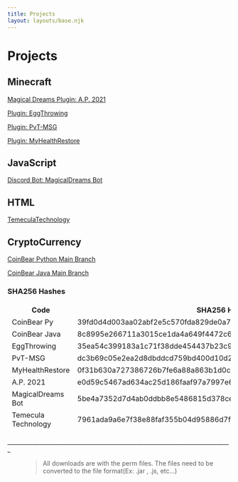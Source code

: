 ```yaml
---
title: Projects
layout: layouts/base.njk
---
```


# Projects


## Minecraft

<a href="https://github.com/MagicalDreams/AnnualPassport2021/archive/main.zip" download>Magical Dreams Plugin: A.P. 2021</a>

<a href="https://github.com/nolant108/EggThrowing/archive/master.zip" download>Plugin: EggThrowing</a>

<a href="https://github.com/nolant108/PrivateMSG/archive/master.zip" download>Plugin: PvT-MSG</a>

<a href="https://github.com/nolant108/MyHealthRestore/archive/master.zip" download>Plugin: MyHealthRestore</a>

## JavaScript

<a href="https://github.com/MagicalDreams/MagicalDreamsBot/archive/master.zip" download>Discord Bot: MagicalDreams Bot</a>

## HTML

<a href="https://github.com/nolant108/TemeculaTechNEW/archive/main.zip" download>TemeculaTechnology</a>

## CryptoCurrency

<a href="https://github.com/nolant108/CoinBear-Python-Version-/archive/main.zip" download>CoinBear Python Main Branch</a>

<a href="https://github.com/nolant108/CoinBear-Java/archive/main.zip" download>CoinBear Java Main Branch</a>


### SHA256 Hashes
<!DOCTYPE html>
<html>
<head>
<style>
table, th, td {
  border: 1px solid white;
}
</style>
</head>
<body>
<table>
  <tr>
    <th>Code</th>
    <th>SHA256 Hash</th>
  </tr>
  <tr>
    <td>CoinBear Py</td>
    <td>39fd0d4d003aa02abf2e5c570fda829de0a7adb59a67eed36cf3c50956f5b262</td>
  </tr>
  <tr>
    <td>CoinBear Java</td>
    <td>8c8995e266711a3015ce1da4a649f4472c61582818d03126161d183219270b78</td>
  </tr>
  <tr>
    <td>EggThrowing</td>
    <td>35ea54c399183a1c71f38dde454437b23c9bff0c111f95aeadf5c0bbdaf5688f</td>
  </tr>
    <tr>
    <td>PvT-MSG</td>
    <td>dc3b69c05e2ea2d8dbddcd759bd400d10d20d4bcc537d25bc0928133a1353346</td>
  </tr>
    <tr>
    <td>MyHealthRestore</td>
    <td>0f31b630a727386726b7fe6a88a863b1d0cb6cb875824b1c818100fc9aeb00b6</td>
  </tr>
    <tr>
    <td>A.P. 2021</td>
    <td>e0d59c5467ad634ac25d186faaf97a7997e6b519be6615d28adf69f4a02910ad</td>
  </tr>
    </tr>
    <tr>
    <td>MagicalDreams Bot</td>
    <td>5be4a7352d7d4ab0ddbb8e5486815d378ce7522b40e50e1800f1b075b0de6dc4</td>
  </tr>
    <tr>
    <td>Temecula Technology</td>
    <td>7961ada9a6e7f38e88faf355b04d95886d7f3c40a476e0a06dd7f701458a35a6</td>
    </tr>
</table>

<p>_______________________________________________________________________________</p>

<figure>
    <blockquote>
        <p>All downloads are with the perm files. The files need to be converted to the file format(Ex: .jar , .js, etc...)</p>
    </blockquote>
</figure>

</body>
</html>